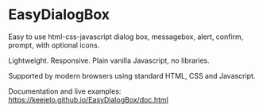 # EasyDialogBox

Easy to use html-css-javascript dialog box, messagebox, alert, confirm, prompt, with optional icons.

Lightweight. Responsive. Plain vanilla Javascript, no libraries.

Supported by modern browsers using standard HTML, CSS and Javascript.

Documentation and live examples: https://keejelo.github.io/EasyDialogBox/doc.html
